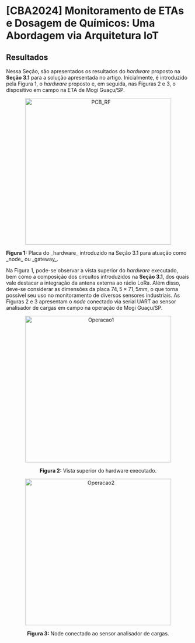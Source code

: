 # [CBA2024] Monitoramento de ETAs e Dosagem de Químicos: Uma Abordagem via Arquitetura IoT

## Resultados

Nessa Seção, são apresentados os resultados do _hardware_ proposto na __Seção 3.1__ para a solução apresentada no artigo. Inicialmente, é introduzido pela Figura 1, o _hardware_ proposto e, em seguida, nas Figuras 2 e 3, o dispositivo em campo na ETA de Mogi Guaçu/SP.

<p align="center">
  <img src="https://github.com/user-attachments/assets/0a6a737a-4fe1-4ac1-a2b9-3f4ec2e0305a" alt="PCB_RF" width="400"/>
  <p><b>Figura 1:</b> Placa do _hardware_ introduzido na Seção 3.1 para atuação como _node_ ou _gateway_.</p>
</p>

Na Figura 1, pode-se observar a vista superior do _hardware_ executado, bem como a composição dos circuitos introduzidos na __Seção 3.1__, dos quais vale destacar a integração da antena externa ao rádio LoRa. Além disso, deve-se considerar as dimensões da placa $74,5 \times 71,5 mm$, o que torna possível seu uso no monitoramento de diversos sensores industriais. As Figuras 2 e 3 apresentam o _node_ conectado via serial UART ao sensor analisador de cargas em campo na operação de Mogi Guaçu/SP.

<div align="center">
  <img src="https://github.com/user-attachments/assets/365aa2f1-d0d3-4be2-b421-4409b4330b71" alt="Operacao1" width="400"/>
  <p><b>Figura 2:</b> Vista superior do hardware executado.</p>
</div>

<div align="center">
  <img src="https://github.com/user-attachments/assets/b6733cc1-37bc-4bf8-a86e-6cd8c1582790" alt="Operacao2" width="400"/>
  <p><b>Figura 3:</b> Node conectado ao sensor analisador de cargas.</p>
</div>

